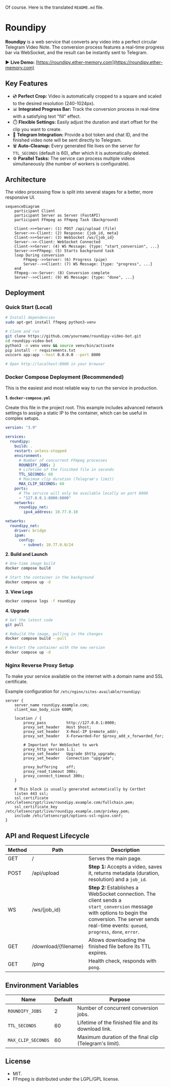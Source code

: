 Of course. Here is the translated `README.md` file.

# Roundipy

**Roundipy** is a web service that converts any video into a perfect circular Telegram Video Note. The conversion process features a real-time progress bar via WebSocket, and the result can be instantly sent to Telegram.

▶ **Live Demo:** [https://roundipy.ether-memory.com](https://roundipy.ether-memory.com)

## Key Features

- 💿 **Perfect Crop:** Video is automatically cropped to a square and scaled to the desired resolution (240-1024px).
- 📊 **Integrated Progress Bar:** Track the conversion process in real-time with a satisfying text "fill" effect.
- ⏱️ **Flexible Settings:** Easily adjust the duration and start offset for the clip you want to create.
- 🤖 **Telegram Integration:** Provide a bot token and chat ID, and the finished video note will be sent directly to Telegram.
- 🗑️ **Auto-Cleanup:** Every generated file lives on the server for `TTL_SECONDS` (default is 60), after which it is automatically deleted.
- ⚙️ **Parallel Tasks:** The service can process multiple videos simultaneously (the number of workers is configurable).

## Architecture

The video processing flow is split into several stages for a better, more responsive UI.

```mermaid
sequenceDiagram
    participant Client
    participant Server as Server (FastAPI)
    participant FFmpeg as FFmpeg Task (Background)

    Client->>+Server: (1) POST /api/upload (file)
    Server->>-Client: (2) Response: {job_id, meta}
    Client->>+Server: (3) WebSocket /ws/{job_id}
    Server-->>-Client: WebSocket Connected
    Client->>Server: (4) WS Message: {type: "start_conversion", ...}
    Server->>+FFmpeg: (5) Starts background task
    loop During conversion
        FFmpeg-->>Server: (6) Progress (pipe)
        Server-->>Client: (7) WS Message: {type: "progress", ...}
    end
    FFmpeg-->>-Server: (8) Conversion complete
    Server-->>Client: (9) WS Message: {type: "done", ...}
```

## Deployment

### Quick Start (Local)

```bash
# Install dependencies
sudo apt-get install ffmpeg python3-venv

# Clone and run
git clone https://github.com/yourname/roundipy-video-bot.git
cd roundipy-video-bot
python3 -m venv venv && source venv/bin/activate
pip install -r requirements.txt
uvicorn app:app --host 0.0.0.0 --port 8000

# Open http://localhost:8000 in your browser
```

### Docker Compose Deployment (Recommended)

This is the easiest and most reliable way to run the service in production.

**1. `docker-compose.yml`**

Create this file in the project root. This example includes advanced network settings to assign a static IP to the container, which can be useful in complex setups.

```yml
version: "3.9"

services:
  roundipy:
    build: .
    restart: unless-stopped
    environment:
      # Number of concurrent FFmpeg processes
      ROUNDIFY_JOBS: 2
      # Lifetime of the finished file in seconds
      TTL_SECONDS: 60
      # Maximum clip duration (Telegram's limit)
      MAX_CLIP_SECONDS: 60
    ports:
      # The service will only be available locally on port 8000
      - "127.0.0.1:8000:8000"
    networks:
      roundipy_net:
        ipv4_address: 10.77.0.10

networks:
  roundipy_net:
    driver: bridge
    ipam:
      config:
        - subnet: 10.77.0.0/24
```

**2. Build and Launch**

```bash
# One-time image build
docker compose build

# Start the container in the background
docker compose up -d
```

**3. View Logs**

```bash
docker compose logs -f roundipy
```

**4. Upgrade**

```bash
# Get the latest code
git pull

# Rebuild the image, pulling in the changes
docker compose build --pull

# Restart the container with the new version
docker compose up -d
```

### Nginx Reverse Proxy Setup

To make your service available on the internet with a domain name and SSL certificate.

Example configuration for `/etc/nginx/sites-available/roundipy`:

```nginx
server {
    server_name roundipy.example.com;
    client_max_body_size 600M;

    location / {
        proxy_pass         http://127.0.0.1:8000;
        proxy_set_header   Host $host;
        proxy_set_header   X-Real-IP $remote_addr;
        proxy_set_header   X-Forwarded-For $proxy_add_x_forwarded_for;

        # Important for WebSocket to work
        proxy_http_version 1.1;
        proxy_set_header   Upgrade $http_upgrade;
        proxy_set_header   Connection "upgrade";

        proxy_buffering    off;
        proxy_read_timeout 300s;
        proxy_connect_timeout 300s;
    }

    # This block is usually generated automatically by Certbot
    listen 443 ssl;
    ssl_certificate     /etc/letsencrypt/live/roundipy.example.com/fullchain.pem;
    ssl_certificate_key /etc/letsencrypt/live/roundipy.example.com/privkey.pem;
    include /etc/letsencrypt/options-ssl-nginx.conf;
}
```

## API and Request Lifecycle

| Method | Path | Description |
| --- | --- | --- |
| GET | / | Serves the main page. |
| POST | /api/upload | **Step 1:** Accepts a video, saves it, returns metadata (duration, resolution) and a `job_id`. |
| WS | /ws/{job_id} | **Step 2:** Establishes a WebSocket connection. The client sends a `start_conversion` message with options to begin the conversion. The server sends real-time events: `queued`, `progress`, `done`, `error`. |
| GET | /download/{filename} | Allows downloading the finished file before its TTL expires. |
| GET | /ping | Health check, responds with `pong`. |

## Environment Variables

| Name | Default | Purpose |
| --- | --- | --- |
| `ROUNDIFY_JOBS` | 2 | Number of concurrent conversion jobs. |
| `TTL_SECONDS` | 60 | Lifetime of the finished file and its download link. |
| `MAX_CLIP_SECONDS` | 60 | Maximum duration of the final clip (Telegram's limit). |

## License

- MIT.
- FFmpeg is distributed under the LGPL/GPL license.